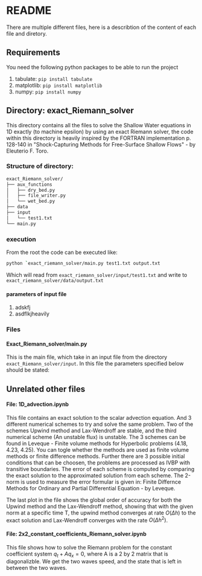# README

There are multiple different files, here is a describtion of the content of each file and diretory.

## Requirements

You need the following python packages to be able to run the project
1. tabulate:   ```pip install tabulate```
2. matplotlib: ```pip install matplotlib```
3. numpy:      ```pip install numpy```

## Directory: exact_Riemann_solver

This directory contains all the files to solve the Shallow Water equations in 1D exactly (to machine epsilon) by using an exact Riemann solver, the code within this directory is heavily inspired by the FORTRAN implementation p. 128-140 in "Shock-Capturing Methods for Free-Surface Shallow Flows" - by Eleuterio F. Toro.

### Structure of directory:
```bash
exact_Riemann_solver/
├── aux_functions
│   ├── dry_bed.py
│   ├── file_writer.py
│   └── wet_bed.py
├── data
├── input
│   └── test1.txt
└── main.py
```

### execution

From the root the code can be executed like:

```bash
python `exact_riemann_solver/main.py test1.txt output.txt
```

Which will read from ```exact_riemann_solver/input/test1.txt``` and write to ```exact_riemann_solver/data/output.txt```

#### **parameters of input file**
1. adskfj
2. asdflkjheavily

### Files

#### Exact_Riemann_solver/main.py

This is the main file, which take in an input file from the directory ```exact_Riemann_solver/input```. In this file the parameters specified below should be stated:

## Unrelated other files

#### File: 1D_advection.ipynb

This file contains an exact solution to the scalar advection equation. And 3 different numerical schemes to try and solve the same problem. Two of the schemes Upwind method and Lax-Wendroff are stable, and the third numerical scheme (An unstable flux) is unstable. The 3 schemes can be found in Leveque - Finite volume methods for Hyperbolic problems (4.18, 4.23, 4.25). You can togle whether the methods are used as finite volume methods or finite difference methods. Further there are 3 possible initial conditions that can be choosen, the problems are processed as IVBP with transitive boundaries. The error of each scheme is computed by comparing the exact solution to the approximated solution from each scheme. The 2-norm is used to measure the error formular is given in: Finite Differnce Methods for Ordinary and Partial Differential Equation - by Leveque.  

The last plot in the file shows the global order of accuracy for both the Upwind method and the Lax-Wendroff method, showing that with the given norm at a specific time T, the upwind method converges at rate $O(\Delta h)$ to the exact solution and Lax-Wendroff converges with the rate $O(\Delta h^2)$.

#### File: 2x2_constant_coefficients_Riemann_solver.ipynb

This file shows how to solve the Riemann problem for the constant coefficient system $q_t+Aq_x=0$, where A is a 2 by 2 matrix that is diagonalizble. We get the two waves speed, and the state that is left in between the two waves. 

